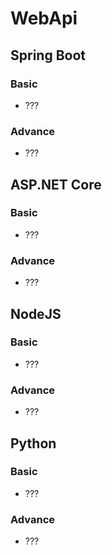 # WebApi
## Spring Boot
### Basic
* ???
### Advance
* ???
## ASP.NET Core
### Basic 
* ???
### Advance
* ???
## NodeJS
### Basic 
* ???
### Advance
* ???

## Python
### Basic 
* ???
### Advance
* ???
